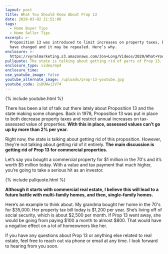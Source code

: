 ```yaml
---
layout: post
title: What You Should Know About Prop 13
date: 2020-03-02 21:52:00
tags:
  - Home Buyer Tips
  - Home Seller Tips
excerpt: >-
  Proposition 13 was introduced to limit increases on property taxes, but times
  have changed and it may be repealed. Here’s why.
enclosure: >-
  https://vyralmarketing.s3.amazonaws.com/Jon+Long/Videos/2020/What+You+Should+Know+About+Prop+13.mp4
pullquote: The state is talking about getting rid of parts of Prop 13.
enclosure_type: video/mp4
enclosure_time:
use_youtube_image: false
youtube_alternate_image: /uploads/prop-13-youtube.jpg
youtube_code: 2sDUWwj2V74
---
```


{% include youtube.html %}

There has been a lot of talk out there lately about Proposition 13 and the state making some changes. Back in 1978, Proposition 13 was put in place to both decrease property taxes and restrict annual increases on tax-assessed value of properties. **With this in place, assessed values can’t go up by more than 2% per year.&nbsp;**

Right now, the state is talking about getting rid of this proposition. However, they’re not talking about getting rid of it entirely. **The main discussion is getting rid of Prop 13 for commercial properties.&nbsp;**

Let’s say you bought a commercial property for $1 million in the 70's and it’s worth $5 million today. With a value and tax payment that much higher, you’re going to take a serious hit as an investor.

{% include pullquote.html %}

**Although it starts with commercial real estate, I believe this will lead to a future battle with multi-family homes, and then, single-family homes.**

Here’s an example to think about. My grandma bought her home in the 70's for $35,000. Her property tax bill today is $1,200 per year. She’s living off of social security, which is about $2,500 per month. If Prop 13 went away, she would be going from paying $100 a month to almost $800. That would have a negative effect on a lot of homeowners like her.

If you have any questions about Prop 13 or anything else related to real estate, feel free to reach out via phone or email at any time. I look forward to hearing from you soon.